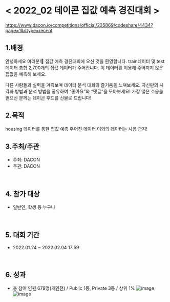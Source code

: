 
# < 2022_02 데이콘 집값 예측 경진대회 >

https://www.dacon.io/competitions/official/235869/codeshare/4434?page=1&dtype=recent

## 1.배경  
안녕하세요 여러분!🙌 집값 예측 경진대회에 오신 것을 환영합니다.
train데이터 및 test데이터 총합 2,700개의 집값 데이터가 주어집니다.
이 데이터를 이용해 주어지지 않은 집값을 예측해 보세요.

다른 사람들과 실력을 겨뤄보며 데이터 분석 대회의 즐거움을 느껴보세요.
자신만의 시각화 방법과 분석 방법을 공유하여 “좋아요”와 “댓글”을 모아보세요!
가장 많은 호응을 얻으신 분께는 데이콘 후드를 선물로 드립니다!
<br>

## 2.목적  
 housing 데이터를 통한 집값 예측
주어진 데이터 이외의 데이터는 사용 금지!
<br>

## 3.주최/주관  
 - 주최: DACON
 - 주관: DACON 
<br>

## 4. 참가 대상  
 - 일반인, 학생 등 누구나  

<br>

## 5. 대회 기간
 -  2022.01.24 ~ 2022.02.04 17:59
<br>

## 6. 성과
 - 총 참여 인원 679명(개인전) / Public 1등, Private 3등 / 상위 1%
![image](https://user-images.githubusercontent.com/55688416/152961782-52c86e49-0d8b-44cb-9278-df6312f6ba4f.png)
![image](https://user-images.githubusercontent.com/55688416/152961855-213b88e9-1128-4842-b887-75e843a7a8e1.png)

<br>

